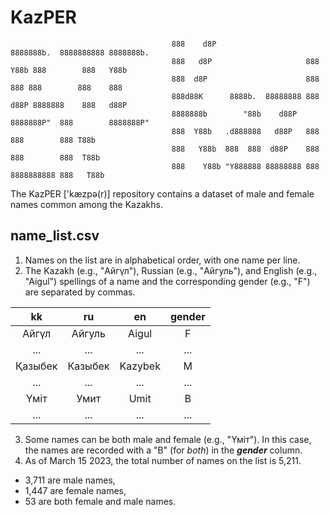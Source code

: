 # KazPER
```
                                    888    d8P                    8888888b.  8888888888 8888888b.  
                                    888   d8P                     888   Y88b 888        888   Y88b 
                                    888  d8P                      888    888 888        888    888 
                                    888d88K      8888b.  88888888 888   d88P 8888888    888   d88P 
                                    8888888b        "88b    d88P  8888888P"  888        8888888P"  
                                    888  Y88b   .d888888   d88P   888        888        888 T88b   
                                    888   Y88b  888  888  d88P    888        888        888  T88b  
                                    888    Y88b "Y888888 88888888 888        8888888888 888   T88b 
```                                                                                                          
The KazPER ['kæzpə(r)] repository contains a dataset of male and female names common among the Kazakhs.

## name_list.csv

1. Names on the list are in alphabetical order, with one name per line.
2. The Kazakh (e.g., "Айгүл"), Russian (e.g., "Айгуль"), and English (e.g., "Aigul") spellings of a name and the corresponding gender (e.g., "F") are separated by commas.

| kk  | ru | en | gender|
| :---: | :---: | :---: | :---: |
| Айгүл  | Айгуль | Aigul | F |
| ...  | ... | ... | ... |
| Қазыбек  | Казыбек | Kazybek | M |
| ...  | ... | ... | ... |
| Үміт  | Умит | Umit | B |
| ...  | ... | ... | ... |

3. Some names can be both male and female (e.g., "Үміт"). In this case, the names are recorded with a "B" (for *both*) in the ***gender*** column.
4. As of March 15 2023, the total number of names on the list is 5,211.
* 3,711 are male names,
* 1,447 are female names,
* 53 are both female and male names.
